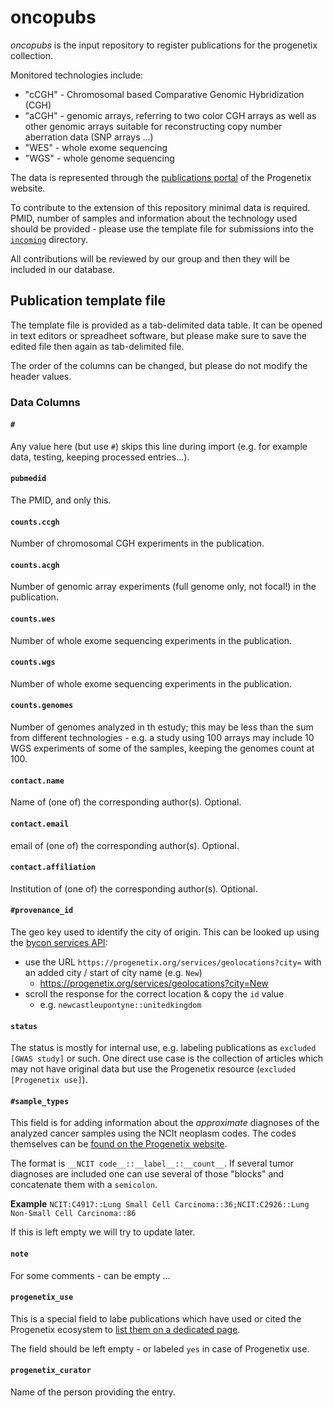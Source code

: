 # oncopubs

_oncopubs_ is the input repository to register publications for the progenetix collection.

Monitored technologies include:

* "cCGH" - Chromosomal based Comparative Genomic Hybridization (CGH)
* "aCGH" - genomic arrays, referring to two color CGH arrays as well as other genomic arrays suitable for reconstructing copy number aberration data (SNP arrays ...)
* "WES" - whole exome sequencing
* "WGS" - whole genome sequencing

The data is represented through the [publications portal](http://progenetix.org/publications/) of the Progenetix website.

To contribute to the extension of this repository minimal data is required. PMID, number of samples and information about the technology used should be provided - please use the template file for submissions into the [`incoming`](./incoming/) directory.

All contributions will be reviewed by our group and then they will be included in our database.

## Publication template file

The template file is provided as a tab-delimited data table. It can be opened in
text editors or spreadheet software, but please make sure to save the edited file
then again as tab-delimited file.

The order of the columns can be changed, but please do not modify the header values.

### Data Columns

#### `#`

Any value here (but use `#`) skips this line during import (e.g. for example data,
  testing, keeping processed entries...).

#### `pubmedid`

The PMID, and only this.

#### `counts.ccgh`

Number of chromosomal CGH experiments in the publication.

#### `counts.acgh`

Number of genomic array experiments (full genome only, not focal!) in the publication.

#### `counts.wes`

Number of whole exome sequencing experiments in the publication.

#### `counts.wgs`

Number of whole exome sequencing experiments in the publication.

#### `counts.genomes`

Number of genomes analyzed in th estudy; this may be less than the sum from different
technologies - e.g. a study using 100 arrays may include 10 WGS experiments of some
of the samples, keeping the genomes count at 100.

#### `contact.name`

Name of (one of) the corresponding author(s). Optional.

#### `contact.email`

email of (one of) the corresponding author(s). Optional.

#### `contact.affiliation`

Institution of (one of) the corresponding author(s). Optional.

#### `#provenance_id`

The geo key used to identify the city of origin. This can be looked up using the
[bycon services API](https://info.progenetix.org/doc/services/geolocations.html):

* use the URL `https://progenetix.org/services/geolocations?city=` with an added city / start of city name (e.g. `New`)
  - <https://progenetix.org/services/geolocations?city=New>
* scroll the response for the correct location & copy the `id` value
  - e.g. `newcastleupontyne::unitedkingdom`

#### `status`

The status is mostly for internal use, e.g. labeling publications as `excluded [GWAS study]` or such.
One direct use case is the collection of articles which may not have original data
but use the Progenetix resource (`excluded [Progenetix use]`).

#### `#sample_types`

This field is for adding information about the _approximate_ diagnoses of the analyzed
cancer samples using the NCIt neoplasm codes. The codes themselves can be [found
on the Progenetix website](https://progenetix.org/subsets/biosubsets/?filters=NCIT).

The format is `__NCIT code__::__label__::__count__`. If several tumor diagnoses are
included one can use several of those "blocks" and concatenate them with a `semicolon`.

**Example** `NCIT:C4917::Lung Small Cell Carcinoma::36;NCIT:C2926::Lung Non-Small Cell Carcinoma::86`

If this is left empty we will try to update later.

#### `note`

For some comments - can be empty ...

#### `progenetix_use`

This is a special field to labe publications which have used or cited the Progenetix
ecosystem to [list them on a dedicated page](https://progenetix.org/publications/progenetixuse/).

The field should be left empty - or labeled `yes` in case of Progenetix use.

#### `progenetix_curator`

Name of the person providing the entry.
